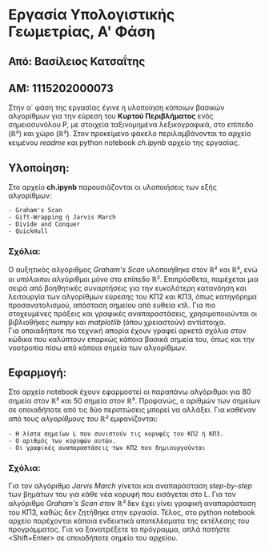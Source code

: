 # Εργασία Υπολογιστικής Γεωμετρίας, Α' Φάση 

## Από: Βασίλειος Κατσαΐτης
## ΑΜ: 1115202000073

Στην α΄ φάση της εργασίας έγινε η υλοποίηση κάποιων βασικών αλγορίθμων για την εύρεση του **Κυρτού Περιβλήματος** ενός σημειοσυνόλου P, με στοιχεία ταξινομημένα λεξικογραφικά,
στο επίπεδο (ℝ²) και χώρο (ℝ³). Στον προκείμενο φάκελο περιλαμβάνονται το αρχείο κειμένου *readme* και python notebook *ch.ipynb* αρχείο της εργασίας.


## Υλοποίηση:

Στο αρχείο **ch.ipynb** παρουσιάζονται οι υλοποιήσεις των εξής αλγορίθμων:

    - Graham's Scan 
    - Gift-Wrapping ή Jarvis March
    - Divide and Conquer 
    - QuickHull

### Σχόλια:
Ο αυξητικός αλγόριθμος *Graham's Scan* υλοποιήθηκε στον ℝ² και ℝ³, ενώ οι *υπόλοιποι* αλγόριθμοι μόνο στο επίπεδο ℝ². 
Επιπρόσθετα, παρέχεται μια σειρά από βοηθητικές συναρτήσεις για την ευκολότερη κατανόηση και λειτουργία των αλγορίθμων εύρεσης του ΚΠ2 και ΚΠ3, όπως κατηγόρημα 
προσανατολισμού, απόσταση σημείου από ευθεία κτλ. 
Για πιο στοχευμένες πράξεις και γραφικές αναπαραστάσεις, χρησιμοποιούνται οι βιβλιοθήκες *numpy* και *matplotlib* (όπου χρειαστούν) αντίστοιχα.  
Για οποιαδήποτε πιο τεχνική απορία έχουν γραφεί αρκετά σχόλια στον κώδικα που καλύπτουν επαρκώς κάποια βασικά σημεία του, όπως και την νοοτροπία πίσω από 
κάποια σημεία των αλγορίθμων.

## Εφαρμογή:

Στο αρχείο notebook έχουν εφαρμοστεί οι παραπάνω αλγόριθμοι για 80 σημεία στον ℝ² και 50 σημεία στον ℝ³. Προφανώς, ο αριθμών των σημείων σε οποιαδήποτε από τις δύο περιπτώσεις
μπορεί να αλλάξει. 
Για *καθέναν* από τους *αλγορίθμους του ℝ²* εμφανίζονται:

    - Η λίστα σημείων L που συνιστούν τις κορυφές του ΚΠ2 ή ΚΠ3.
    - Ο αριθμός των κορυφών αυτών.
    - Οι γραφικές αναπαραστάσεις των ΚΠ2 που δημιουργούνται

### Σχόλια:
Για τον αλγόριθμο *Jarvis March* γίνεται και αναπαράσταση *step-by-step* των βημάτων του για κάθε νέα κορυφή που εισάγεται στο L.
Για τον αλγόριθμο *Graham's Scan στον ℝ³* δεν έχει γίνει γραφική αναπαράσταση του ΚΠ3, καθώς δεν ζητήθηκε στην εργασία.
Τέλος, στο python notebook αρχείο παρέχονται κάποια ενδεικτικά αποτελέσματα της εκτέλεσης του προγράμματος. Για να ξανατρέξετε το 
πρόγραμμα, απλά πατήστε <Shift+Enter> σε οποιοδήποτε σημείο του αρχείου.  